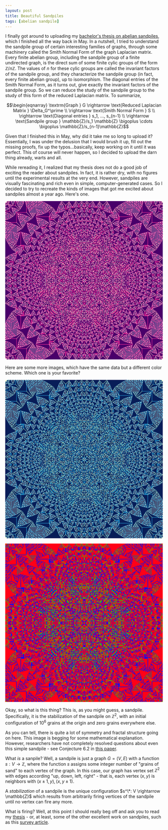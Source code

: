 ```yaml
---
layout: post
title: Beautiful Sandpiles
tags: [abelian sandpile]
---
```

I finally got around to uploading my [bachelor's thesis on abelian sandpiles](files/akhil_thesis_sandpile_group.pdf), which I finished all the way back in May. In a nutshell, I tried to understand the sandpile group of certain interesting families of graphs, through some machinery called the Smith Normal Form of the graph Laplacian matrix. Every finite abelian group, including the sandpile group of a finite undirected graph, is the direct sum of some finite cylic groups of the form $\mathbb{Z}/n \mathbb{Z}$. The values of $n$ for these cylic groups are called the invariant factors of the sandpile group, and they characterize the sandpile group (in fact, every finite abelian group), up to isomorphism. The diagonal entries of the Smith Normal Form, as it turns out, give exactly the invariant factors of the sandpile group. So we can reduce the study of the sandpile group to the study of this form of the reduced Laplacian matrix. To summarize, 

$$\begin{eqnarray}
\textrm{Graph } G \rightarrow \text{Reduced Laplacian Matrix } \Delta_G^\prime \\
\rightarrow \text{Smith Normal Form } S \\
\rightarrow \text{Diagonal entries } s_1, ..., s_{n-1} \\
\rightarrow \text{Sandpile group } \mathbb{Z}/s_1 \mathbb{Z} \bigoplus \cdots \bigoplus \mathbb{Z}/s_{n-1}\mathbb{Z}$$

Given that I finished this in May, why did it take me so long to upload it? Essentially, I was under the delusion that I would brush it up, fill out the missing proofs, fix up the typos...basically, keep working on it until it was perfect. This of course will never happen, so I decided to upload the darn thing already, warts and all. 

While rereading it, I realized that my thesis does not do a good job of exciting the reader about sandpiles. In fact, it is rather dry, with no figures until the experimental results at the very end. However, sandpiles are visually fascinating and rich even in simple, computer-generated cases. So I decided to try to recreate the kinds of images that got me excited about sandpiles almost a year ago. Here's one. 

![Alt Text](../img/1000000_grains_400_sidelen_RdPu.png)

Here are some more images, which have the same data but a different color scheme. Which one is your favorite? 

![Alt Text](../img/1000000_grains_400_sidelen_YlGnBu.png)

![Alt Text](../img/1000000_grains_400_sidelen_hsv.png)

Okay, so what is this thing? This is, as you might guess, a sandpile. Specifically, it is the stabilization of the sandpile on $\mathbb{Z}^2$, with an initial configuration of $10^6$ grains at the origin and zero grains everywhere else. 

As you can tell, there is quite a lot of symmetry and fractal structure going on here. This image is begging for some mathematical explanation. However, researchers have not completely resolved questions about even this simple sandpile - see Conjecture 6.2 in [this paper](https://arxiv.org/abs/0801.3306). 

What *is* a sanpile? Well, a sandpile is just a graph $G = (V, E)$ with a function $s: V \rightarrow \mathbb{Z}$, where the function $s$ assigns some integer number of "grains of sand" to each vertex of the graph. In this case, our graph has vertex set $\mathbb{Z}^2$ with edges according "up, down, left, right" - that is, each vertex $(x, y)$ is neighbors with $(x \pm 1, y), (x, y \pm 1)$. 

A *stabilization* of a sandpile is the unique configuration $s^\*: V \rightarrow \mathbb{Z}$ which results from arbitrarily firing vertices of the sandpile until no vertex can fire any more. 

What is firing? Well, at this point I should really beg off and ask you to read my [thesis](https://akhiljalan.github.io/files/akhil_thesis_sandpile_group.pdf) - or, at least, some of the other excellent work on sandpiles, such as this [survey article](https://arxiv.org/abs/0801.3306). 

